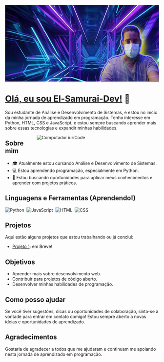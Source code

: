 <img src="https://github.com/El-Samurai-Dev/imagemgithub/blob/main/github2.png" min-width="300px" max-width="1400px" width="1400px" height="250" align="center" alt="Computador iuriCode">


# <ins>Olá, eu sou El-Samurai-Dev!</ins> 👋

Sou estudante de Análise e Desenvolvimento de Sistemas, e estou no início da minha jornada de aprendizado em programação. Tenho interesse em Python, HTML, CSS e JavaScript, e estou sempre buscando aprender mais sobre essas tecnologias e expandir minhas habilidades.


<img src="https://raw.githubusercontent.com/MicaelliMedeiros/micaellimedeiros/master/image/computer-illustration.png" min-width="400px" max-width="400px" width="400px" align="right" alt="Computador iuriCode">

## Sobre mim

- 🎓 Atualmente estou cursando Análise e Desenvolvimento de Sistemas.
- 💻 Estou aprendendo programação, especialmente em Python.
- 🌱 Estou buscando oportunidades para aplicar meus conhecimentos e aprender com projetos práticos.

## Linguagens e Ferramentas (Aprendendo!)

![Python](https://img.shields.io/badge/Python-14354C?style=for-the-badge&logo=python&logoColor=white)&nbsp;
![JavaScript](https://img.shields.io/badge/JavaScript-F7DF1E?style=for-the-badge&logo=javascript&logoColor=black)&nbsp;
![HTML](https://img.shields.io/badge/HTML5-E34F26?style=for-the-badge&logo=html5&logoColor=white)&nbsp;
![CSS](https://img.shields.io/badge/CSS3-1572B6?style=for-the-badge&logo=css3&logoColor=white)&nbsp;

## Projetos

Aqui estão alguns projetos que estou trabalhando ou já concluí:

- [Projeto 1](link_para_o_projeto1): em Breve!

## Objetivos

- Aprender mais sobre desenvolvimento web.
- Contribuir para projetos de código aberto.
- Desenvolver minhas habilidades de programação.

## Como posso ajudar

Se você tiver sugestões, dicas ou oportunidades de colaboração, sinta-se à vontade para entrar em contato comigo! Estou sempre aberto a novas ideias e oportunidades de aprendizado.

## Agradecimentos

Gostaria de agradecer a todos que me ajudaram e continuam me apoiando nesta jornada de aprendizado em programação.

